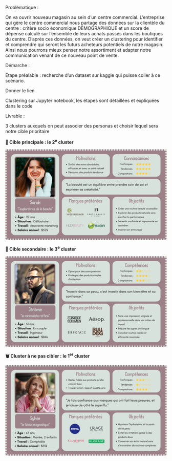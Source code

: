 Problématique :

On va ouvrir nouveau magasin au sein d’un centre commercial. L’entreprise qui gère le centre commercial nous partage des données sur la clientèle du centre : critère socio économique DÉMOGRAPHIQUE et un score de dépense calculé sur l’ensemble de leurs achats passés dans les boutiques du centre. D’après ces données, on veut créer un clustering pour identifier et comprendre qui seront les futurs acheteurs potentiels de notre magasin. Ainsi nous pourrons mieux penser notre assortiment et adapter notre communication venant de ce nouveau point de vente.



Démarche : 



Étape préalable : recherche d’un dataset sur kaggle qui puisse coller à ce scénario.

Donner le lien 



Clustering sur Jupyter notebook, les étapes sont détaillées et expliquées dans le code



Livrable :

3 clusters auxquels on peut associer des personas et choisir lequel sera notre cible prioritaire 




**🎯 Cible principale : le 2<sup>e</sup> cluster**

<img src="https://github.com/HeloGlow/Portfolio_fr/blob/main/Projet_3/Persona%202e%20cluster.png?raw=true" alt="bannière" width="600">

**🥈 Cible secondaire : le 3<sup>e</sup> cluster**

<img src="https://github.com/HeloGlow/Portfolio_fr/blob/main/Projet_3/Persona%203e%20cluster.png?raw=true" alt="bannière" width="600">

**🗑️ Cluster à ne pas cibler : le 1<sup>er</sup> cluster**

<img src="https://github.com/HeloGlow/Portfolio_fr/blob/main/Projet_3/Persona%201er%20cluster.png?raw=true" alt="bannière" width="600">
